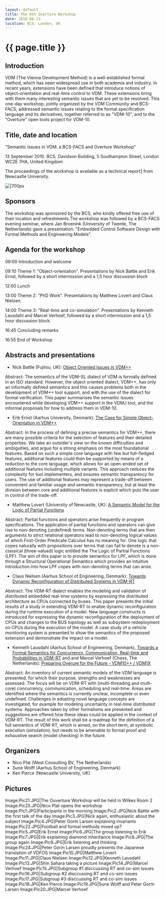 ```yaml
---
layout: default
title: The 8th Overture Workshop
date: 2010-06-13
location: BCS, London, UK
---
```


# {{ page.title }}

Introduction
------------

VDM (The Vienna Development Method) is a well-established formal method,
which has seen widespread use in both academia and industry. In recent
years, extensions have been defined that introduce notions of
object-orientation and real-time control to VDM. These extensions bring
with them many interesting semantic issues that are yet to be resolved.
This one-day workshop, jointly organized by the VDM Community and
BCS-FACS, addressed semantic issues relating to the formal specification
language and its derivatives, together referred to as "VDM-10", and to
the "Overture" open tools project for VDM-10.

Title, date and location
------------------------

"Semantic Issues in VDM: a BCS-FACS and Overture Workshop"

13 September 2010. BCS, Davidson Building, 5 Southampton Street, London
WC2E 7HA, United Kingdom

The proceedings of the workshop is available as a technical
report[1](http://www.cs.ncl.ac.uk/publications/trs/papers/1224.pdf) from
Newcastle University.

![|700px](8thgroup.jpg "|700px")

Sponsors
--------

The workshop was sponsored by the BCS, who kindly offered free use of
their location and refreshments.The workshop was followed by a BCS-FACS
evening seminar, where Jan Broenink (University of Twente, The
Netherlands) gave a presentation: "Embedded Control Software Design with
Formal Methods and Engineering Models".

Agenda for the workshop
-----------------------

09:00 Introduction and welcome

09:10 Theme 1: "Object-orientation". Presentations by Nick Battle and
Erik Ernst, followed by a short intermission and a 1,5 hour discussion
block

12:00 Lunch

13:00 Theme 2: "PhD Work". Presentations by Matthew Lovert and Claus
Nielsen.

14:00 Theme 3: "Real-time and co-simulation". Presentations by Kenneth
Lausdahl and Marcel Verhoef, followed by a short intermission and a 1,5
hour discussion block.

16:45 Concluding remarks

16:55 End of Workshop

Abstracts and presentations
---------------------------

-   Nick Battle (Fujitsu, UK): [Object Oriented Issues in
    VDM++](8/2010battle.pdf "wikilink")

Abstract: The semantics of the VDM-SL dialect of VDM is formally defined
in an ISO standard. However, the object oriented dialect, VDM++, has
only an informally defined semantics and this causes problems both in
the development of VDM++ tool support, and with the use of the dialect
for formal verification. This paper summarises the semantic issues
encountered while developing VDM++ support in the VDMJ tool, and the
informal proposals for how to address them in VDM-10.

-   Erik Ernst (Aarhus University, Denmark): [The Case for Simple
    Object-Orientation in VDM++](8/2010ernst.pdf "wikilink")

Abstract: In the process of defining a precise semantics for VDM++,
there are many possible criteria for the selection of features and their
detailed properties. We take an outsider's view on the known
difficulties and ambiguities, and argue for a strong emphasis on the
most foundational features. Based on such a simple core language with
few but full-fledged features, additional features could then be
supported by means of a reduction to the core language, which allows for
an open-ended set of additional features including multiple variants.
This approach reduces the complexity for tool implementers, and ensures
semantic transparency for users. The use of additional features may
represent a trade-off between convenient and familiar usage and semantic
transparency, but at least the division between core and additional
features is explicit which puts the user in control of the trade-off.

-   Matthew Lovert (University of Newcastle, UK): [A Semantic Model for
    the Logic of Partial Functions](8/2010lovert.pdf "wikilink")

Abstract: Partial functions and operators arise frequently in program
specifications. The application of partial functions and operators can
give rise to non-denoting (undefined) terms. Non-denoting terms that are
then arguments to strict relational operators lead to non-denoting
logical values of which First-Order Predicate Calculus has no meaning
for. One logic that copes naturally with propositions over terms that
can fail to denote is a non-classical (three-valued) logic entitled the
The Logic of Partial Functions (LPF). The aim of this paper is to
provide semantics for LPF, which is done through a Structural
Operational Semantics which provides an intuitive introduction into how
LPF copes with non-denoting terms that can arise.

-   Claus Nielsen (Aarhus School of Engineering, Denmark): [Towards
    Dynamic Reconfiguration of Distributed Systems in
    VDM-RT](8/2010nielsen.pdf "wikilink")

Abstract: The VDM-RT dialect enables the modeling and validation of
distributed embedded real-time systems by expressing the distributed
architecture as CPUs connected by buses. This paper presents the initial
results of a study in extending VDM-RT to enable dynamic reconfiguration
during the runtime execution of a model. New language constructs is
introduced for expressing the dynamic reconfiguration of the deployment
of CPUs and changes to the BUS topology as well as subsystem
redeployment on CPUs during the execution of the model. A case study of
a vehicle monitoring system is presented to show the semantics of the
proposed extension and demonstrate the impact on a model.

-   Kenneth Lausdahl (Aarhus School of Engineering, Denmark), [Towards a
    Formal Semantics for Concurrency, Communication, Real-time and
    Probabilities in VDM-RT](8/2010lausdahl.pdf "wikilink") and and Marcel
    Verhoef (Chess, The Netherlands): [Preparing Overure for the
    Future - VDM10++ / VDM1X](8/2010mave.pdf "wikilink")

Abstract: An inventory of current semantic models of the VDM language is
presented, for which their purpose, strengths and weaknesses are
assessed. The focus will be on VDM-RT with (multi-threading and
multi-core) concurrency, communication, scheduling and real-time. Areas
are identified where the semantics is currently unclear, incomplete or
even undefined. Challenges in adopting novel language concepts are
investigated, for example for modeling uncertainty in real-time
distributed systems. Approaches taken by other formalisms are presented
and suggestions are offered how these ideas could be applied in the
context of VDM-RT. The result of this work shall be a roadmap for the
definition of a full semantics of VDM-RT, which is aimed, on the short
term, at symbolic execution (simulation), but needs to be amenable to
formal proof and exhaustive search (model checking) in the future.

Organizers
----------

-   Nico Plat (West Consulting BV, The Netherlands)
-   Sune Wolff (Aarhus School of Engineering, Denmark)
-   Ken Pierce (Newcastle University, UK)

Pictures
--------

Image:Pic21.JPG|The Ouverture Workshop will be held in Wilkes Room 2
Image:Pic25.JPG|Nico Plat opens the workshop Image:Pic1.JPG|Participants
in the morning Image:Pic2.JPG|Nick Battle with the first talk of the day
Image:Pic3.JPG|Nick again, enthusiastic about the subject
Image:Pic4.JPG|Peter Gorm Larsen explaining invariants
Image:Pic22.JPG|Football and formal methods mixed up?
Image:Pic5.JPG|Erik Ernst Image:Pic6.JPG|The group listening to Erik
Image:Pic7.JPG|Erik explaining diamond inheritance Image:Pic8.JPG|The
group again Image:Pic9.JPG|Erik listening and thinking
Image:Pic24.JPG|Peter Gorm Larsen proudly presents the Japanese
translation of VDFOS Image:Pic10.JPG|Matthew Lovert
Image:Pic11.JPG|Claus Nielsen Image:Pic12.JPG|Kenneth Lausdahl
Image:Pic13.JPG|Shin Sahara taking a picture Image:Pic14.JPG|Marcel
Verhoef Image:Pic15.JPG|Subgroup \#1 disccussing RT and co-sim issues
Image:Pic16.JPG|Subgroup \#2 disccussing RT and co-sim issues
Image:Pic17.JPG|Subgroup \#3 disccussing RT and co-sim issues
Image:Pic18.JPG|Ken Pierce Image:Pic19.JPG|Sune Wolff and Peter Gorm
Larsen Image:Pic20.JPG|Marcel Verhoef

